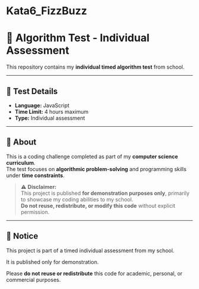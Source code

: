 # Kata6_FizzBuzz

# 🧠 Algorithm Test - Individual Assessment

This repository contains my **individual timed algorithm test** from school.

---

## 📄 Test Details

- **Language:** JavaScript  
- **Time Limit:** 4 hours maximum  
- **Type:** Individual assessment

---

## 📝 About

This is a coding challenge completed as part of my **computer science curriculum**.  
The test focuses on **algorithmic problem-solving** and programming skills under **time constraints**.

> ⚠️ **Disclaimer:**  
> This project is published **for demonstration purposes only**, primarily to showcase my coding abilities to my school.  
> **Do not reuse, redistribute, or modify this code** without explicit permission.

---

## 🛑 Notice

This project is part of a timed individual assessment from my school.

It is published only for demonstration.

Please **do not reuse or redistribute** this code for academic, personal, or commercial purposes.
